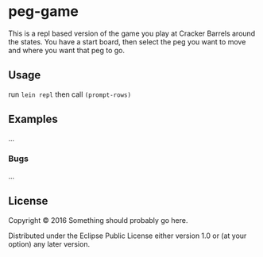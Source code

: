 # peg-game

This is a repl based version of the game you play at Cracker Barrels around the states.
You have a start board, then select the peg you want to move and where you want that peg to go.

## Usage

run `lein repl`
then call `(prompt-rows)`

## Examples

...

### Bugs

...

## License

Copyright © 2016 Something should probably go here.

Distributed under the Eclipse Public License either version 1.0 or (at
your option) any later version.
